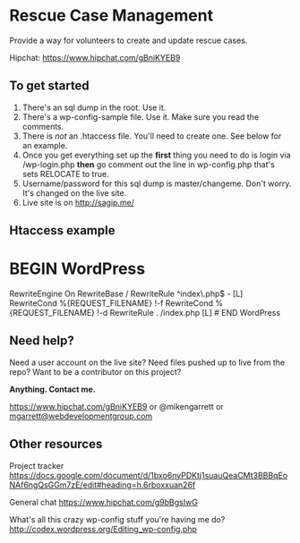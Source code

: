 Rescue Case Management
===

Provide a way for volunteers to create and update rescue cases.

Hipchat: https://www.hipchat.com/gBniKYEB9


## To get started
1. There's an sql dump in the root. Use it. 
1. There's a wp-config-sample file. Use it. Make sure you read the comments.
1. There is *not* an .htaccess file. You'll need to create one. See below for an example.
1. Once you get everything set up the __first__ thing you need to do is login via /wp-login.php __then__ go comment out the line in wp-config.php that's sets RELOCATE to true.
1. Username/password for this sql dump is master/changeme. Don't worry. It's changed on the live site.
1. Live site is on http://sagip.me/

## Htaccess example
# BEGIN WordPress
<IfModule mod_rewrite.c>
RewriteEngine On
RewriteBase /
RewriteRule ^index\.php$ - [L]
RewriteCond %{REQUEST_FILENAME} !-f
RewriteCond %{REQUEST_FILENAME} !-d
RewriteRule . /index.php [L]
</IfModule>
# END WordPress

## Need help?
Need a user account on the live site? 
Need files pushed up to live from the repo?
Want to be a contributor on this project?

__Anything. Contact me.__

https://www.hipchat.com/gBniKYEB9 or @mikengarrett or mgarrett@webdevelopmentgroup.com 


## Other resources
Project tracker
https://docs.google.com/document/d/1bxo6nyPDKtj1suauQeaCMt3BBBqEoNAf6ngQsGGm7zE/edit#heading=h.6rboxxuan26f

General chat
https://www.hipchat.com/g9bBgsIwG

What's all this crazy wp-config stuff you're having me do?
http://codex.wordpress.org/Editing_wp-config.php
